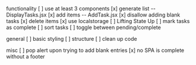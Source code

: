 functionality
[ ] use at least 3 components
[x] generate list -- DisplayTasks.jsx
[x] add items -- AddTask.jsx
[x] disallow adding blank tasks
[x] delete items
[x] use localstorage 
[ ] Lifting State Up
[ ] mark tasks as complete
[ ] sort tasks
[ ] toggle between pending/complete

general
[ ] basic styling
[ ] structure
[ ] clean up code


misc
[ ] pop alert upon trying to add blank entries
[x] no SPA is complete without a footer